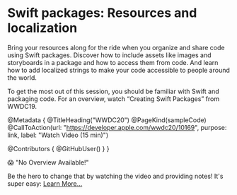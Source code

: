 # Swift packages: Resources and localization

Bring your resources along for the ride when you organize and share code using Swift packages. Discover how to include assets like images and storyboards in a package and how to access them from code. And learn how to add localized strings to make your code accessible to people around the world.

To get the most out of this session, you should be familiar with Swift and packaging code. For an overview, watch “Creating Swift Packages” from WWDC19.

@Metadata {
   @TitleHeading("WWDC20")
   @PageKind(sampleCode)
   @CallToAction(url: "https://developer.apple.com/wwdc20/10169", purpose: link, label: "Watch Video (15 min)")

   @Contributors {
      @GitHubUser(<replace this with your GitHub handle>)
   }
}

😱 "No Overview Available!"

Be the hero to change that by watching the video and providing notes! It's super easy:
 [Learn More…](https://wwdcnotes.github.io/WWDCNotes/documentation/wwdcnotes/contributing)

